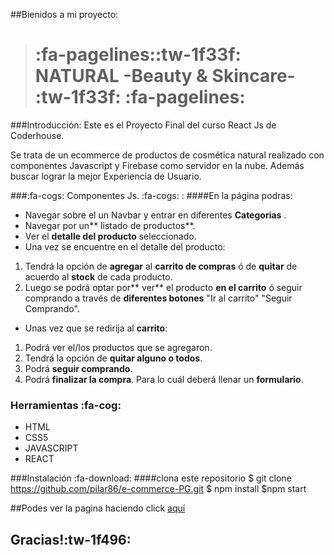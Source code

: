  ##Bienidos a  mi proyecto: 
>  # :fa-pagelines::tw-1f33f: NATURAL -Beauty & Skincare- :tw-1f33f: :fa-pagelines:

###Introducción:
Este es el Proyecto Final del curso React Js de Coderhouse.

Se trata de un ecommerce de productos de cosmética natural realizado con componentes Javascript y Firebase como servidor en la nube. Además buscar lograr la mejor Experiencia de Usuario.

###:fa-cogs: Componentes Js. :fa-cogs: :
####En la página podras:
- Navegar sobre el un Navbar y entrar en diferentes **Categorias** .
- Navegar por un** listado de productos**.
- Ver el **detalle del producto**  seleccionado.
- Una vez se encuentre en el detalle del producto:
1. Tendrá la opción de **agregar** al **carrito de compras** ó de **quitar** de acuerdo al **stock** de cada producto. 
2. Luego se podrá optar por** ver** el producto **en el carrito** ó seguir comprando a través de **diferentes botones** "Ir al carrito" "Seguir Comprando".

- Unas vez que se redirija al **carrito**:
1. Podrá ver el/los productos que se agregaron.
2. Tendrá la opción de **quitar alguno o todos**.
3. Podrá **seguir comprando**.
4. Podrá **finalizar la compra**. Para lo cuál deberá llenar un **formulario**.

### Herramientas :fa-cog:
- HTML
- CSS5
- JAVASCRIPT
- REACT 

###Instalación :fa-download:
####clona este repositorio
$ git clone https://github.com/pilar86/e-commerce-PG.git
$ npm  install
$npm start

##Podes ver la pagina  haciendo click [aquí](http://https://e-commerce-pg.vercel.app/home "Natural")
## Gracias!:tw-1f496:
